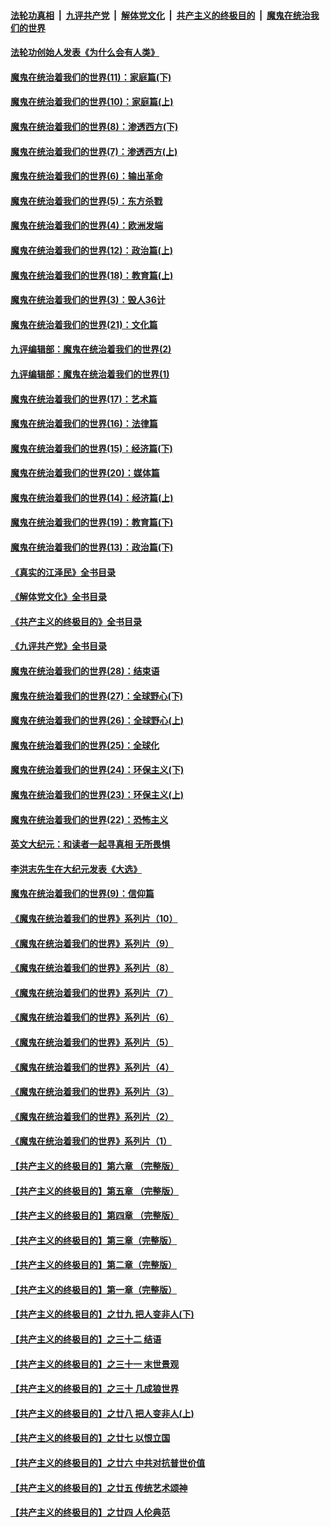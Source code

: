 ####  [法轮功真相](../../../../basic/blob/master/README.md?t=04060411) &nbsp;|&nbsp; [九评共产党](../../../../9ping.md/blob/master/README.md?t=04060411) &nbsp;|&nbsp; [解体党文化](../../../../jtdwh.md/blob/master/README.md?t=04060411)  &nbsp;|&nbsp; [共产主义的终极目的](../../../../gczydzjmd.md/blob/master/README.md?t=04060411) &nbsp;|&nbsp; [魔鬼在统治我们的世界](../../../../mgztzwmdsj.md/blob/master/README.md?t=04060411) 

#### [法轮功创始人发表《为什么会有人类》](../pages/nsc422/n13912117.md?t=04060411) 

#### [魔鬼在统治着我们的世界(11)：家庭篇(下)](../pages/nsc422/n10440961.md?t=04060411) 

#### [魔鬼在统治着我们的世界(10)：家庭篇(上)](../pages/nsc422/n10435448.md?t=04060411) 

#### [魔鬼在统治着我们的世界(8)：渗透西方(下)](../pages/nsc422/n10429603.md?t=04060411) 

#### [魔鬼在统治着我们的世界(7)：渗透西方(上)](../pages/nsc422/n10426013.md?t=04060411) 

#### [魔鬼在统治着我们的世界(6)：输出革命](../pages/nsc422/n10421536.md?t=04060411) 

#### [魔鬼在统治着我们的世界(5)：东方杀戮](../pages/nsc422/n10417707.md?t=04060411) 

#### [魔鬼在统治着我们的世界(4)：欧洲发端](../pages/nsc422/n10414890.md?t=04060411) 

#### [魔鬼在统治着我们的世界(12)：政治篇(上)](../pages/nsc422/n10444576.md?t=04060411) 

#### [魔鬼在统治着我们的世界(18)：教育篇(上)](../pages/nsc422/n10526970.md?t=04060411) 

#### [魔鬼在统治着我们的世界(3)：毁人36计](../pages/nsc422/n10411583.md?t=04060411) 

#### [魔鬼在统治着我们的世界(21)：文化篇](../pages/nsc422/n10597706.md?t=04060411) 

#### [九评编辑部：魔鬼在统治着我们的世界(2)](../pages/nsc422/n10410036.md?t=04060411) 

#### [九评编辑部：魔鬼在统治着我们的世界(1)](../pages/nsc422/n10406825.md?t=04060411) 

#### [魔鬼在统治着我们的世界(17)：艺术篇](../pages/nsc422/n10499093.md?t=04060411) 

#### [魔鬼在统治着我们的世界(16)：法律篇](../pages/nsc422/n10485969.md?t=04060411) 

#### [魔鬼在统治着我们的世界(15)：经济篇(下)](../pages/nsc422/n10469975.md?t=04060411) 

#### [魔鬼在统治着我们的世界(20)：媒体篇](../pages/nsc422/n10586579.md?t=04060411) 

#### [魔鬼在统治着我们的世界(14)：经济篇(上)](../pages/nsc422/n10457370.md?t=04060411) 

#### [魔鬼在统治着我们的世界(19)：教育篇(下)](../pages/nsc422/n10564808.md?t=04060411) 

#### [魔鬼在统治着我们的世界(13)：政治篇(下)](../pages/nsc422/n10448270.md?t=04060411) 

#### [《真实的江泽民》全书目录](../pages/nsc422/n13721399.md?t=04060411) 

#### [《解体党文化》全书目录](../pages/nsc422/n13721157.md?t=04060411) 

#### [《共产主义的终极目的》全书目录](../pages/nsc422/n13721048.md?t=04060411) 

#### [《九评共产党》全书目录](../pages/nsc422/n13708085.md?t=04060411) 

#### [魔鬼在统治着我们的世界(28)：结束语](../pages/nsc422/n10936246.md?t=04060411) 

#### [魔鬼在统治着我们的世界(27)：全球野心(下)](../pages/nsc422/n10928319.md?t=04060411) 

#### [魔鬼在统治着我们的世界(26)：全球野心(上)](../pages/nsc422/n10900318.md?t=04060411) 

#### [魔鬼在统治着我们的世界(25)：全球化](../pages/nsc422/n10788205.md?t=04060411) 

#### [魔鬼在统治着我们的世界(24)：环保主义(下)](../pages/nsc422/n10695307.md?t=04060411) 

#### [魔鬼在统治着我们的世界(23)：环保主义(上)](../pages/nsc422/n10688613.md?t=04060411) 

#### [魔鬼在统治着我们的世界(22)：恐怖主义](../pages/nsc422/n10614727.md?t=04060411) 

#### [英文大纪元：和读者一起寻真相 无所畏惧](../pages/nsc422/n12542027.md?t=04060411) 

#### [李洪志先生在大纪元发表《大选》](../pages/nsc422/n12534746.md?t=04060411) 

#### [魔鬼在统治着我们的世界(9)：信仰篇](../pages/nsc422/n10432159.md?t=04060411) 

#### [《魔鬼在统治着我们的世界》系列片（10）](../pages/nsc422/n12292670.md?t=04060411) 

#### [《魔鬼在统治着我们的世界》系列片（9）](../pages/nsc422/n12290859.md?t=04060411) 

#### [《魔鬼在统治着我们的世界》系列片（8）](../pages/nsc422/n12287445.md?t=04060411) 

#### [《魔鬼在统治着我们的世界》系列片（7）](../pages/nsc422/n12283425.md?t=04060411) 

#### [《魔鬼在统治着我们的世界》系列片（6）](../pages/nsc422/n12282314.md?t=04060411) 

#### [《魔鬼在统治着我们的世界》系列片（5）](../pages/nsc422/n12281419.md?t=04060411) 

#### [《魔鬼在统治着我们的世界》系列片（4）](../pages/nsc422/n12274024.md?t=04060411) 

#### [《魔鬼在统治着我们的世界》系列片（3）](../pages/nsc422/n12271322.md?t=04060411) 

#### [《魔鬼在统治着我们的世界》系列片（2）](../pages/nsc422/n12269049.md?t=04060411) 

#### [《魔鬼在统治着我们的世界》系列片（1）](../pages/nsc422/n12267575.md?t=04060411) 

#### [【共产主义的终极目的】第六章 （完整版）](../pages/nsc422/n11428913.md?t=04060411) 

#### [【共产主义的终极目的】第五章 （完整版）](../pages/nsc422/n11428912.md?t=04060411) 

#### [【共产主义的终极目的】第四章 （完整版）](../pages/nsc422/n11428907.md?t=04060411) 

#### [【共产主义的终极目的】第三章（完整版）](../pages/nsc422/n11428848.md?t=04060411) 

#### [【共产主义的终极目的】第二章（完整版）](../pages/nsc422/n11428831.md?t=04060411) 

#### [【共产主义的终极目的】第一章（完整版）](../pages/nsc422/n11417651.md?t=04060411) 

#### [【共产主义的终极目的】之廿九 把人变非人(下)](../pages/nsc422/n11344140.md?t=04060411) 

#### [【共产主义的终极目的】之三十二 结语](../pages/nsc422/n11360535.md?t=04060411) 

#### [【共产主义的终极目的】之三十一 末世景观](../pages/nsc422/n11351129.md?t=04060411) 

#### [【共产主义的终极目的】之三十 几成狼世界](../pages/nsc422/n11348280.md?t=04060411) 

#### [【共产主义的终极目的】之廿八 把人变非人(上)](../pages/nsc422/n11340492.md?t=04060411) 

#### [【共产主义的终极目的】之廿七 以恨立国](../pages/nsc422/n11336944.md?t=04060411) 

#### [【共产主义的终极目的】之廿六 中共对抗普世价值](../pages/nsc422/n11324785.md?t=04060411) 

#### [【共产主义的终极目的】之廿五 传统艺术颂神](../pages/nsc422/n11296396.md?t=04060411) 

#### [【共产主义的终极目的】之廿四 人伦典范](../pages/nsc422/n11296397.md?t=04060411) 

